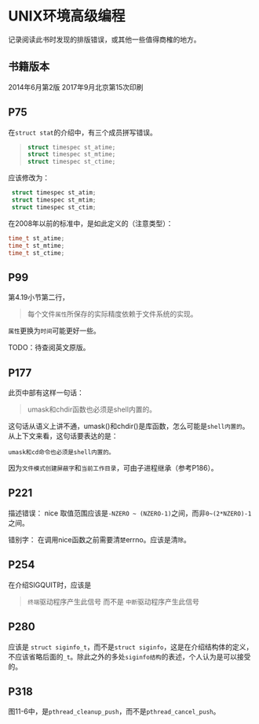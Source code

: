 # UNIX环境高级编程

记录阅读此书时发现的排版错误，或其他一些值得商榷的地方。



## 书籍版本

2014年6月第2版
2017年9月北京第15次印刷

## P75

在`struct stat`的介绍中，有三个成员拼写错误。


>```c
> struct timespec st_atime;
> struct timespec st_mtime;
> struct timespec st_ctime;
>```

应该修改为：
```c
 struct timespec st_atim;
 struct timespec st_mtim;
 struct timespec st_ctim;
```

在2008年以前的标准中，是如此定义的（注意类型）：
```c
time_t st_atime;
time_t st_mtime;
time_t st_ctime;
```

## P99

第4.19小节第二行，
> 每个文件`属性`所保存的实际精度依赖于文件系统的实现。

`属性`更换为`时间`可能更好一些。

TODO：待查阅英文原版。

## P177

此页中部有这样一句话：
> umask和chdir函数也必须是shell内置的。

这句话从语义上讲不通，umask()和chdir()是库函数，怎么可能是`shell内置的`。从上下文来看，这句话要表达的是：
```
umask和cd命令也必须是shell内置的。
```
因为`文件模式创建屏蔽字`和`当前工作目录`，可由子进程继承（参考P186）。

## P221

描述错误：
nice 取值范围应该是`-NZERO ~ (NZERO-1)`之间，而非`0~(2*NZERO)-1`之间。

错别字：
在调用nice函数之前需要清`楚`errno。应该是清`除`。

## P254

在介绍SIGQUIT时，应该是
> `终端`驱动程序产生此信号
而不是
> `中断`驱动程序产生此信号

## P280

应该是 `struct siginfo_t`，而不是`struct siginfo`，这是在介绍结构体的定义，不应该省略后面的`_t`。除此之外的多处`siginfo结构`的表述，个人认为是可以接受的。

## P318

图11-6中，是`pthread_cleanup_push`，而不是`pthread_cancel_push`。